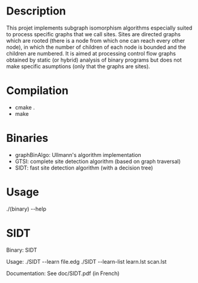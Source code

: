 # Description

This projet implements subgraph isomorphism algorithms especially suited to process specific graphs that we call sites.
Sites are directed graphs which are rooted (there is a node from which one can reach every other node), in which the number of children of each node is bounded and the children are numbered.
It is aimed at processing control flow graphs obtained by static (or hybrid) analysis of binary programs but does not make specific asumptions (only that the graphs are sites).

# Compilation
- cmake .
- make

# Binaries
- graphBinAlgo: Ullmann's algorithm implementation
- GTSI: complete site detection algorithm (based on graph traversal)
- SIDT: fast site detection algorithm (with a decision tree)

# Usage
./(binary) --help

# SIDT
Binary: SIDT

Usage:
./SIDT --learn file.edg
./SIDT --learn-list learn.lst scan.lst

Documentation:
See doc/SIDT.pdf (in French)
